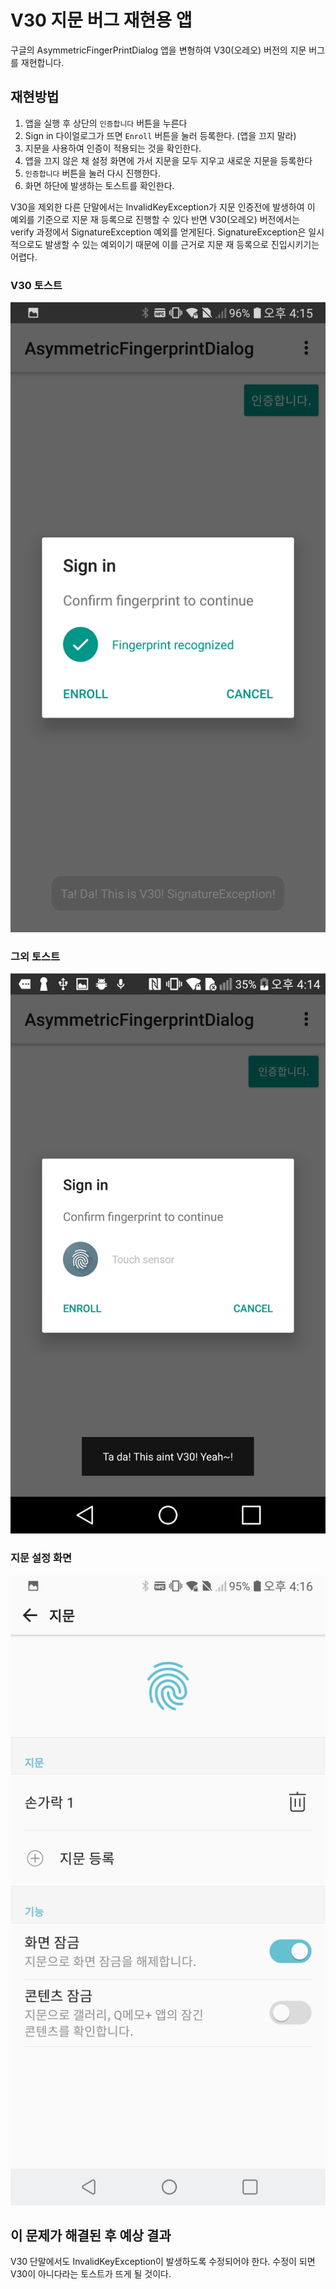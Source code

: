 # V30 지문 버그 재현용 앱

구글의 AsymmetricFingerPrintDialog 앱을 변형하여 V30(오레오) 버전의 지문 버그를 재현합니다.

## 재현방법

1. 앱을 실행 후 상단의 `인증합니다` 버튼을 누른다
2. Sign in 다이얼로그가 뜨면 `Enroll` 버튼을 눌러 등록한다. (앱을 끄지 말라)
3. 지문을 사용하여 인증이 적용되는 것을 확인한다.
4. 앱을 끄지 않은 채 설정 화면에 가서 지문을 모두 지우고 새로운 지문을 등록한다
5. `인증합니다` 버튼을 눌러 다시 진행한다.
6. 화면 하단에 발생하는 토스트를 확인한다.

V30을 제외한 다른 단말에서는 InvalidKeyException가 지문 인증전에 발생하여 이 예외를 기준으로 지문 재 등록으로 진행할 수 있다
반면 V30(오레오) 버전에서는 verify 과정에서 SignatureException 예외를 얻게된다. SignatureException은 일시적으로도
발생할 수 있는 예외이기 때문에 이를 근거로 지문 재 등록으로 진입시키기는 어렵다.

### V30 토스트

![](v30.png)

### 그외 토스트

![](not_v30.png)

### 지문 설정 화면

![](settings.png)

## 이 문제가 해결된 후 예상 결과

V30 단말에서도 InvalidKeyException이 발생하도록 수정되어야 한다. 수정이 되면 V30이 아니다라는 토스트가 뜨게 될 것이다.